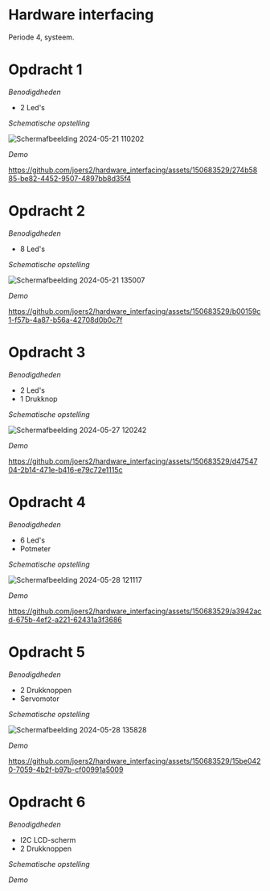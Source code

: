 # Hardware interfacing
Periode 4, systeem. 

# Opdracht 1 

*Benodigdheden*

- 2 Led's

*Schematische opstelling*

![Schermafbeelding 2024-05-21 110202](https://github.com/joers2/hardware_interfacing/assets/150683529/25ecde4c-ab4e-46c8-b0f6-64d5d9c0df17)

*Demo*

https://github.com/joers2/hardware_interfacing/assets/150683529/274b5885-be82-4452-9507-4897bb8d35f4

# Opdracht 2

*Benodigdheden*

- 8 Led's

*Schematische opstelling*

![Schermafbeelding 2024-05-21 135007](https://github.com/joers2/hardware_interfacing/assets/150683529/7ce1c4f0-89e4-4cd5-95f5-339dd30591f0)

*Demo*

https://github.com/joers2/hardware_interfacing/assets/150683529/b00159c1-f57b-4a87-b56a-42708d0b0c7f

# Opdracht 3

*Benodigdheden*

- 2 Led's
- 1 Drukknop

*Schematische opstelling*

![Schermafbeelding 2024-05-27 120242](https://github.com/joers2/hardware_interfacing/assets/150683529/2f7d7492-8372-4d4c-a9cb-a7864a15af15)

*Demo*

https://github.com/joers2/hardware_interfacing/assets/150683529/d4754704-2b14-471e-b416-e79c72e1115c

# Opdracht 4

*Benodigdheden*

- 6 Led's
- Potmeter

*Schematische opstelling*

![Schermafbeelding 2024-05-28 121117](https://github.com/joers2/hardware_interfacing/assets/150683529/8e45b607-3fb3-472a-8e4a-17730affcbef)

*Demo*

https://github.com/joers2/hardware_interfacing/assets/150683529/a3942acd-675b-4ef2-a221-62431a3f3686

# Opdracht 5

*Benodigdheden*

- 2 Drukknoppen
- Servomotor

*Schematische opstelling*

![Schermafbeelding 2024-05-28 135828](https://github.com/joers2/hardware_interfacing/assets/150683529/66e7e255-d9e8-4369-ac28-8de261c5eb2f)

*Demo*

https://github.com/joers2/hardware_interfacing/assets/150683529/15be0420-7059-4b2f-b97b-cf00991a5009

# Opdracht 6
*Benodigdheden*
- I2C LCD-scherm
- 2 Drukknoppen

*Schematische opstelling*

*Demo*
